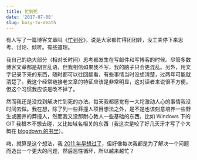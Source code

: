 ```yaml
---
title: 忙到死
date: '2017-07-08'
slug: busy-to-death
---
```


有人写了一篇博客文章叫《[忙到死](https://barryoreilly.com/busy-to-death/)》，说是大家都忙得团团转，没工夫停下来思考、讨论、倾听。有些道理。

我自己的绝大部分（相对长时间）思考都发生在写邮件和写博客的时候。尽管多数博客文章都是胡言乱语，但我相信如果我不写，我的脑子只会更混乱。另外，用文字记录下来的东西，随时都可以往回翻看，有些事情当时没想清楚，过两年可能就清楚了。我这个经常链接老文章的特征应该是非常明显，这对读者来说很不方便，但这个习惯我应该是改不掉了。

然而我还是没找到解决忙到死的办法。每天我都感觉有一大坨激动人心的事情我没时间去做。我在想，除了列一些莽撞人项目想法之外，是不是也该刻意培养一些野生或圈养的莽撞人，然而我又没那耐心教人一些基础的东西，比如 Windows 下的 GIT 我根本不想去碰，又比如域名相关的东西（我这次是咬了好几天牙才写了个大概在 [blogdown 的书里](https://bookdown.org/yihui/blogdown/domain-name.html)）。

嗨，就算是这个想法，我 [2011 年早想过了](https://github.com/yihui/ideas/issues/19)，但好像每次我都是为了解决一个问题而造出一个更大的问题，然后恶性循环，所以越来越忙？
